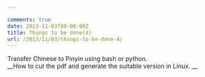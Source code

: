 ```yaml
---

comments: true
date: 2013-11-03T00:00:00Z
title: Things to be done(4)
url: /2013/11/03/things-to-be-done-4/
---
```


Transfer Chinese to Pinyin using bash or python.     
__How to cut the pdf and generate the suitable version in Linux.     __
